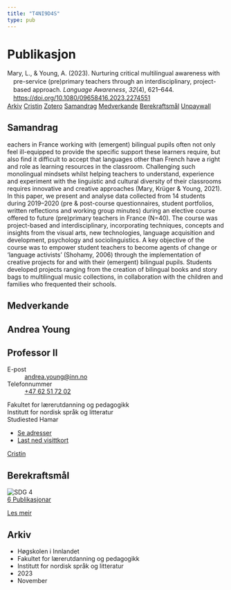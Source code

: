 ```yaml
---
title: "T4NI9D4S"
type: pub
---
```

<h1>Publikasjon</h1>
<article id="csl-bib-container-T4NI9D4S" class="csl-bib-container">
  <div class="csl-bib-body" style="line-height: 1.35; padding-left: 1em; text-indent:-1em;">
  <div class="csl-entry">Mary, L., &amp; Young, A. (2023). Nurturing critical multilingual awareness with pre-service (pre)primary teachers through an interdisciplinary, project-based approach. <i>Language Awareness</i>, <i>32</i>(4), 621&#x2013;644. <a href="https://doi.org/10.1080/09658416.2023.2274551">https://doi.org/10.1080/09658416.2023.2274551</a></div>
</div>
  <div class="csl-bib-buttons">
    <a href="#taxonomy-article-T4NI9D4S" class="csl-bib-button">Arkiv</a>
    <a href="https://app.cristin.no/results/show.jsf?id=2199811" alt="Cristin URL" class="csl-bib-button">Cristin</a>
    <a href="http://zotero.org/groups/5402882/items/T4NI9D4S" alt="Zotero URL" class="csl-bib-button">Zotero</a>
    <a href="#abstract-article-T4NI9D4S" class="csl-bib-button">Samandrag</a>
    <a href="#contributors-article-T4NI9D4S" class="csl-bib-button">Medverkande</a>
    <a href="#sdg-article-T4NI9D4S" class="csl-bib-button">Berekraftsmål</a>
    <a href="https://doi.org/10.1080/09658416.2023.2274551" class="csl-bib-button">Unpaywall</a>
  </div>
  <div id="csl-bib-meta-container-T4NI9D4S"></div>
</article>
<div id="csl-bib-meta-T4NI9D4S" class="csl-bib-meta">
  <article id="abstract-article-T4NI9D4S" class="abstract-article">
    <h1>Samandrag</h1>
    eachers in France working with (emergent) bilingual pupils often not only feel ill-equipped to provide the specific support these learners require, but also find it difficult to accept that languages other than French have a right and role as learning resources in the classroom. Challenging such monolingual mindsets whilst helping teachers to understand, experience and experiment with the linguistic and cultural diversity of their classrooms requires innovative and creative approaches (Mary, Krüger &amp; Young, 2021). In this paper, we present and analyse data collected from 14 students during 2019–2020 (pre &amp; post-course questionnaires, student portfolios, written reflections and working group minutes) during an elective course offered to future (pre)primary teachers in France (N=40). The course was project-based and interdisciplinary, incorporating techniques, concepts and insights from the visual arts, new technologies, language acquisition and development, psychology and sociolinguistics. A key objective of the course was to empower student teachers to become agents of change or ‘language activists’ (Shohamy, 2006) through the implementation of creative projects for and with their (emergent) bilingual pupils. Students developed projects ranging from the creation of bilingual books and story bags to multilingual music collections, in collaboration with the children and families who frequented their schools.
  </article>
  <article id="contributors-article-T4NI9D4S" class="contributors-article">
    <h1>Medverkande</h1>
    <div class="personas"> <div class="vrtx-hinn-person-card"> <div class="photo"> <i class="lar la-user-circle missing-person"></i> </div> <div class="info"> <hgroup><h1>Andrea Young</h1> <h2>Professor II</h2> </hgroup><dl> <dt>E-post</dt> <dd> <a href="mailto:andrea.young@inn.no">andrea.young@inn.no</a> </dd> <dt>Telefonnummer</dt> <dd><a href="tel:+4762517202"> +47 62 51 72 02 </a></dd> </dl> <p> Fakultet for lærerutdanning og pedagogikk<br> Institutt for nordisk språk og litteratur<br> Studiested Hamar </p> <ul class="vrtx-hinn-links"> <li><a href="https://www.inn.no/finn-en-ansatt/andrea-young.html#vrtx-hinn-addresses">Se adresser</a></li> <li><a href="https://www.inn.no/finn-en-ansatt/andrea-young.html?vrtx=vcf">Last ned visittkort</a></li> </ul> </div> </div> <a href="https://app.cristin.no/persons/show.jsf?id=1673322" alt="Cristin URL" class="personas-cristin">Cristin</a> </div>
  </article>
  <article id="sdg-article-T4NI9D4S" class="sdg-article">
    <h1>Berekraftsmål</h1>
    <div class="sdg-container"><div id="sdg4" class="sdg"> <img src="{{< params subfolder >}}images/sdg/sdg04_no.png" class="image" alt="SDG 4"> <div class="sdg-overlay"> <a href="{{< params subfolder >}}no/archive/?sdg=4#archive" class="sdg-publication-count"><span>6</span> Publikasjonar</a> <p><a href="NA" class="sdg-read-more">Les meir</a></p> </div> </div></div>
  </article>
  <article id="taxonomy-article-T4NI9D4S" class="taxonomy-article">
    <h1>Arkiv</h1>
    <ul>
      <li>Høgskolen i Innlandet</li>
      <li>Fakultet for lærerutdanning og pedagogikk</li>
      <li>Institutt for nordisk språk og litteratur</li>
      <li>2023</li>
      <li>November</li>
    </ul>
  </article>
</div>
